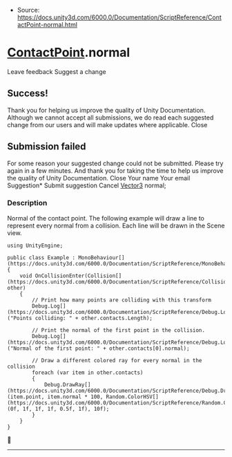 * Source: https://docs.unity3d.com/6000.0/Documentation/ScriptReference/ContactPoint-normal.html

#  [ContactPoint](https://docs.unity3d.com/6000.0/Documentation/ScriptReference/ContactPoint.html).normal
Leave feedback
Suggest a change
## Success!
Thank you for helping us improve the quality of Unity Documentation. Although we cannot accept all submissions, we do read each suggested change from our users and will make updates where applicable.
Close
## Submission failed
For some reason your suggested change could not be submitted. Please <a>try again</a> in a few minutes. And thank you for taking the time to help us improve the quality of Unity Documentation.
Close
Your name Your email Suggestion* Submit suggestion
Cancel
[Vector3](https://docs.unity3d.com/6000.0/Documentation/ScriptReference/Vector3.html) normal; 
### Description
Normal of the contact point.
The following example will draw a line to represent every normal from a collision. Each line will be drawn in the Scene view.
```
using UnityEngine;  
  
public class Example : MonoBehaviour[](https://docs.unity3d.com/6000.0/Documentation/ScriptReference/MonoBehaviour.html)
{
    void OnCollisionEnter(Collision[](https://docs.unity3d.com/6000.0/Documentation/ScriptReference/Collision.html) other)
    {
        // Print how many points are colliding with this transform
        Debug.Log[](https://docs.unity3d.com/6000.0/Documentation/ScriptReference/Debug.Log.html)("Points colliding: " + other.contacts.Length);  
  
        // Print the normal of the first point in the collision.
        Debug.Log[](https://docs.unity3d.com/6000.0/Documentation/ScriptReference/Debug.Log.html)("Normal of the first point: " + other.contacts[0].normal);  
  
        // Draw a different colored ray for every normal in the collision
        foreach (var item in other.contacts)
        {
            Debug.DrawRay[](https://docs.unity3d.com/6000.0/Documentation/ScriptReference/Debug.DrawRay.html)(item.point, item.normal * 100, Random.ColorHSV[](https://docs.unity3d.com/6000.0/Documentation/ScriptReference/Random.ColorHSV.html)(0f, 1f, 1f, 1f, 0.5f, 1f), 10f);
        }
    }
}

```

* * *
